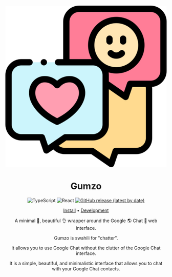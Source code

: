 <div align="center">

![Gumzo Logo](logo.svg)

# Gumzo

![TypeScript](https://img.shields.io/badge/types-TypeScript-blue?style=for-the-badge&logo=typescript)
![React](https://img.shields.io/badge/library-React-blue?style=for-the-badge&logo=react)
[![GitHub release (latest by date)](https://img.shields.io/github/v/release/mistweaverco/gumzo?style=for-the-badge)](https://github.com/mistweaverco/gumzo/releases/latest)

[Install](https://gumzo.mwco.app/#/install) • [Development](https://gumzo.mwco.app/#/development)

<p></p>

A minimal 🤏, beautiful 👌 wrapper around the Google 🌎 Chat 💬 web interface.

Gumzo is swahili for "chatter".

It allows you to use Google Chat without the clutter of the Google Chat interface.

It is a simple, beautiful, and minimalistic interface that allows you to chat with your Google Chat contacts.

<p></p>

</div>

